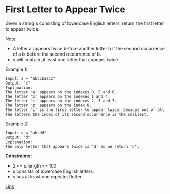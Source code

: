 # First Letter to Appear Twice

Given a string s consisting of lowercase English letters, return the first letter to appear twice.

Note:

- A letter a appears twice before another letter b if the second occurrence of a is before the second occurrence of b.
- s will contain at least one letter that appears twice.

Example 1:

```
Input: s = "abccbaacz"
Output: "c"
Explanation:
The letter 'a' appears on the indexes 0, 5 and 6.
The letter 'b' appears on the indexes 1 and 4.
The letter 'c' appears on the indexes 2, 3 and 7.
The letter 'z' appears on the index 8.
The letter 'c' is the first letter to appear twice, because out of all the letters the index of its second occurrence is the smallest.
```

Example 2:

```
Input: s = "abcdd"
Output: "d"
Explanation:
The only letter that appears twice is 'd' so we return 'd'.
```

**Constraints:**
- 2 <= s.length <= 100
- s consists of lowercase English letters.
- s has at least one repeated letter.

[Link](https://leetcode.com/problems/first-letter-to-appear-twice/)